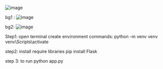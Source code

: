 ![image](https://github.com/user-attachments/assets/91a3c19a-1159-43c8-8a31-c4b0f453c281)


bg1 : ![image](https://github.com/user-attachments/assets/eba0ec59-68ad-4eae-a1ae-b75dce6da20b)

bg2: ![image](https://github.com/user-attachments/assets/0cc15e80-abb9-4337-9d65-f20321979be2)

Step1:
open terminal create environment 
commands:
  python -m venv venv
  venv\Scripts\activate

step2:
install require libraries
  pip install Flask

step 3:
to run 
  python app.py
